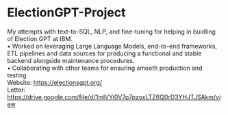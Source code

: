 # ElectionGPT-Project
My attempts with text-to-SQL, NLP, and fine-tuning for helping in buidling of Election GPT at IBM.  
• Worked on leveraging Large Language Models, end-to-end frameworks, ETL pipelines and data sources for producing a
functional and stable backend alongside maintenance procedures.  
• Collaborating with other teams for ensuring smooth production and testing  
Website: https://electionsgpt.org/  
Letter: https://drive.google.com/file/d/1mlVYi0V7p7pzoxLTZ6Q0rD3YHJTJSAkm/view  
